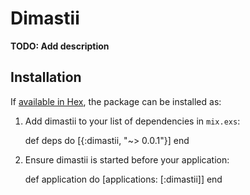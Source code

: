 # Dimastii

**TODO: Add description**

## Installation

If [available in Hex](https://hex.pm/docs/publish), the package can be installed as:

  1. Add dimastii to your list of dependencies in `mix.exs`:

        def deps do
          [{:dimastii, "~> 0.0.1"}]
        end

  2. Ensure dimastii is started before your application:

        def application do
          [applications: [:dimastii]]
        end

